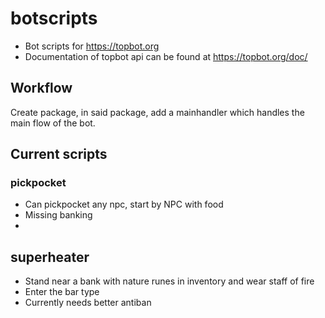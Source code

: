 # botscripts
- Bot scripts for https://topbot.org
- Documentation of topbot api can be found at https://topbot.org/doc/


## Workflow
Create package, in said package, add a mainhandler which handles the main flow of the bot. 


## Current scripts

### pickpocket 

- Can pickpocket any npc, start by NPC with food
- Missing banking
- 

## superheater
- Stand near a bank with nature runes in inventory and wear staff of fire
- Enter the bar type
- Currently needs better antiban
